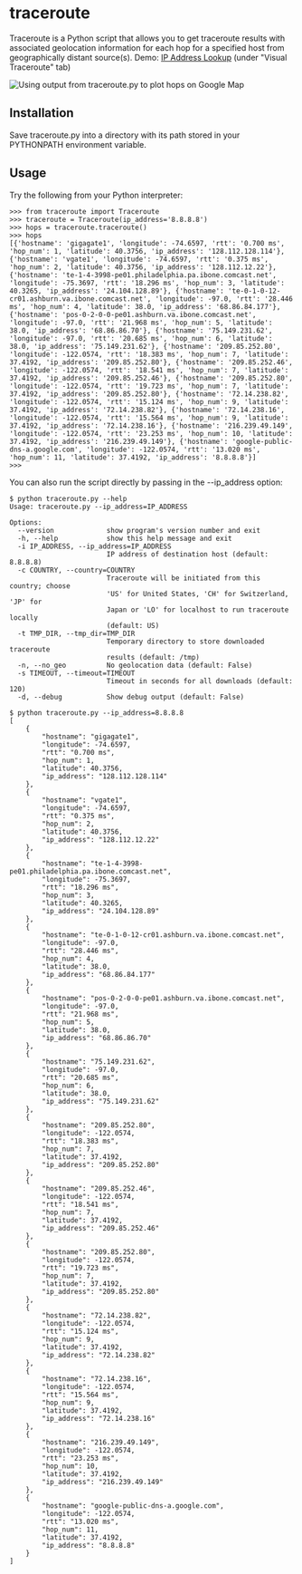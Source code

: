 # traceroute
Traceroute is a Python script that allows you to get traceroute results with associated geolocation information for each hop for a specified host from geographically distant source(s). Demo: [IP Address Lookup](https://dazzlepod.com/ip/) (under "Visual Traceroute" tab)

![Using output from traceroute.py to plot hops on Google Map](https://raw.github.com/ayeowch/traceroute/master/screenshot.png)

## Installation

Save traceroute.py into a directory with its path stored in your PYTHONPATH environment variable.

## Usage

Try the following from your Python interpreter:

    >>> from traceroute import Traceroute
    >>> traceroute = Traceroute(ip_address='8.8.8.8')
    >>> hops = traceroute.traceroute()
    >>> hops
    [{'hostname': 'gigagate1', 'longitude': -74.6597, 'rtt': '0.700 ms', 'hop_num': 1, 'latitude': 40.3756, 'ip_address': '128.112.128.114'}, {'hostname': 'vgate1', 'longitude': -74.6597, 'rtt': '0.375 ms', 'hop_num': 2, 'latitude': 40.3756, 'ip_address': '128.112.12.22'}, {'hostname': 'te-1-4-3998-pe01.philadelphia.pa.ibone.comcast.net', 'longitude': -75.3697, 'rtt': '18.296 ms', 'hop_num': 3, 'latitude': 40.3265, 'ip_address': '24.104.128.89'}, {'hostname': 'te-0-1-0-12-cr01.ashburn.va.ibone.comcast.net', 'longitude': -97.0, 'rtt': '28.446 ms', 'hop_num': 4, 'latitude': 38.0, 'ip_address': '68.86.84.177'}, {'hostname': 'pos-0-2-0-0-pe01.ashburn.va.ibone.comcast.net', 'longitude': -97.0, 'rtt': '21.968 ms', 'hop_num': 5, 'latitude': 38.0, 'ip_address': '68.86.86.70'}, {'hostname': '75.149.231.62', 'longitude': -97.0, 'rtt': '20.685 ms', 'hop_num': 6, 'latitude': 38.0, 'ip_address': '75.149.231.62'}, {'hostname': '209.85.252.80', 'longitude': -122.0574, 'rtt': '18.383 ms', 'hop_num': 7, 'latitude': 37.4192, 'ip_address': '209.85.252.80'}, {'hostname': '209.85.252.46', 'longitude': -122.0574, 'rtt': '18.541 ms', 'hop_num': 7, 'latitude': 37.4192, 'ip_address': '209.85.252.46'}, {'hostname': '209.85.252.80', 'longitude': -122.0574, 'rtt': '19.723 ms', 'hop_num': 7, 'latitude': 37.4192, 'ip_address': '209.85.252.80'}, {'hostname': '72.14.238.82', 'longitude': -122.0574, 'rtt': '15.124 ms', 'hop_num': 9, 'latitude': 37.4192, 'ip_address': '72.14.238.82'}, {'hostname': '72.14.238.16', 'longitude': -122.0574, 'rtt': '15.564 ms', 'hop_num': 9, 'latitude': 37.4192, 'ip_address': '72.14.238.16'}, {'hostname': '216.239.49.149', 'longitude': -122.0574, 'rtt': '23.253 ms', 'hop_num': 10, 'latitude': 37.4192, 'ip_address': '216.239.49.149'}, {'hostname': 'google-public-dns-a.google.com', 'longitude': -122.0574, 'rtt': '13.020 ms', 'hop_num': 11, 'latitude': 37.4192, 'ip_address': '8.8.8.8'}]
    >>>

You can also run the script directly by passing in the --ip_address option:

    $ python traceroute.py --help
    Usage: traceroute.py --ip_address=IP_ADDRESS

    Options:
      --version             show program's version number and exit
      -h, --help            show this help message and exit
      -i IP_ADDRESS, --ip_address=IP_ADDRESS
                            IP address of destination host (default: 8.8.8.8)
      -c COUNTRY, --country=COUNTRY
                            Traceroute will be initiated from this country; choose
                            'US' for United States, 'CH' for Switzerland, 'JP' for
                            Japan or 'LO' for localhost to run traceroute locally
                            (default: US)
      -t TMP_DIR, --tmp_dir=TMP_DIR
                            Temporary directory to store downloaded traceroute
                            results (default: /tmp)
      -n, --no_geo          No geolocation data (default: False)
      -s TIMEOUT, --timeout=TIMEOUT
                            Timeout in seconds for all downloads (default: 120)
      -d, --debug           Show debug output (default: False)

    $ python traceroute.py --ip_address=8.8.8.8
    [
        {
            "hostname": "gigagate1",
            "longitude": -74.6597,
            "rtt": "0.700 ms",
            "hop_num": 1,
            "latitude": 40.3756,
            "ip_address": "128.112.128.114"
        },
        {
            "hostname": "vgate1",
            "longitude": -74.6597,
            "rtt": "0.375 ms",
            "hop_num": 2,
            "latitude": 40.3756,
            "ip_address": "128.112.12.22"
        },
        {
            "hostname": "te-1-4-3998-pe01.philadelphia.pa.ibone.comcast.net",
            "longitude": -75.3697,
            "rtt": "18.296 ms",
            "hop_num": 3,
            "latitude": 40.3265,
            "ip_address": "24.104.128.89"
        },
        {
            "hostname": "te-0-1-0-12-cr01.ashburn.va.ibone.comcast.net",
            "longitude": -97.0,
            "rtt": "28.446 ms",
            "hop_num": 4,
            "latitude": 38.0,
            "ip_address": "68.86.84.177"
        },
        {
            "hostname": "pos-0-2-0-0-pe01.ashburn.va.ibone.comcast.net",
            "longitude": -97.0,
            "rtt": "21.968 ms",
            "hop_num": 5,
            "latitude": 38.0,
            "ip_address": "68.86.86.70"
        },
        {
            "hostname": "75.149.231.62",
            "longitude": -97.0,
            "rtt": "20.685 ms",
            "hop_num": 6,
            "latitude": 38.0,
            "ip_address": "75.149.231.62"
        },
        {
            "hostname": "209.85.252.80",
            "longitude": -122.0574,
            "rtt": "18.383 ms",
            "hop_num": 7,
            "latitude": 37.4192,
            "ip_address": "209.85.252.80"
        },
        {
            "hostname": "209.85.252.46",
            "longitude": -122.0574,
            "rtt": "18.541 ms",
            "hop_num": 7,
            "latitude": 37.4192,
            "ip_address": "209.85.252.46"
        },
        {
            "hostname": "209.85.252.80",
            "longitude": -122.0574,
            "rtt": "19.723 ms",
            "hop_num": 7,
            "latitude": 37.4192,
            "ip_address": "209.85.252.80"
        },
        {
            "hostname": "72.14.238.82",
            "longitude": -122.0574,
            "rtt": "15.124 ms",
            "hop_num": 9,
            "latitude": 37.4192,
            "ip_address": "72.14.238.82"
        },
        {
            "hostname": "72.14.238.16",
            "longitude": -122.0574,
            "rtt": "15.564 ms",
            "hop_num": 9,
            "latitude": 37.4192,
            "ip_address": "72.14.238.16"
        },
        {
            "hostname": "216.239.49.149",
            "longitude": -122.0574,
            "rtt": "23.253 ms",
            "hop_num": 10,
            "latitude": 37.4192,
            "ip_address": "216.239.49.149"
        },
        {
            "hostname": "google-public-dns-a.google.com",
            "longitude": -122.0574,
            "rtt": "13.020 ms",
            "hop_num": 11,
            "latitude": 37.4192,
            "ip_address": "8.8.8.8"
        }
    ]
